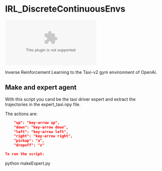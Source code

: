 # IRL_DiscreteContinuousEnvs

![](test_taxi.eps)

Inverse Reinforcement Learning to the Taxi-v2 gym environment of OpenAi.


## Make and expert agent

With this script you cand be the taxi driver expert and extract the trajectories in the expert_taxi.npy file.

The actions are:

```json
	"up": "key-arrow up",
	"down": "key-arrow down",
	"left": "key-arrow left",
	"right": "key-arrow right",
	"pickup": "a",
	"dropoff": "s"

To run the script:
```
python makeExpert.py
```
